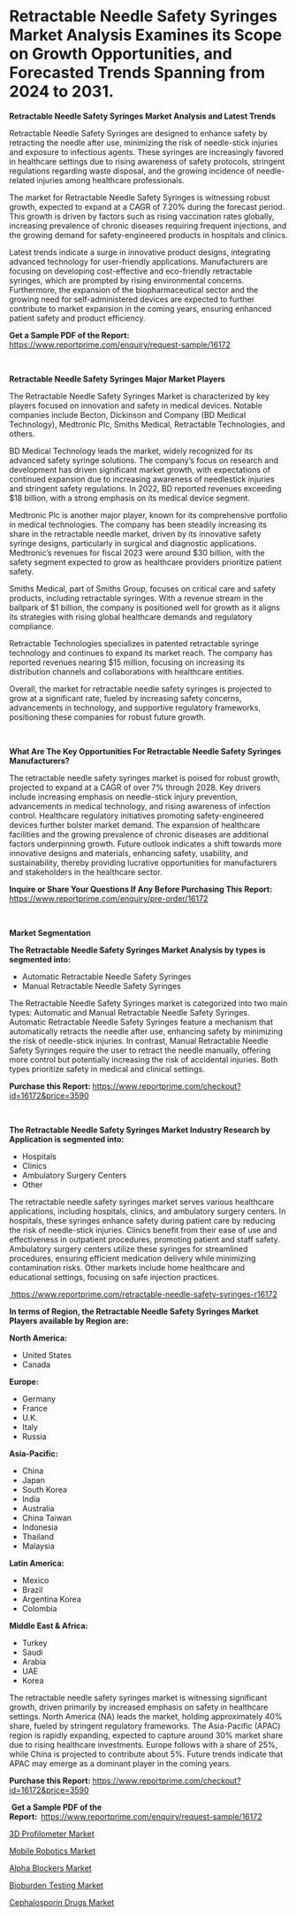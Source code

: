 <p><h1>Retractable Needle Safety Syringes Market Analysis Examines its Scope on Growth Opportunities, and Forecasted Trends Spanning from 2024 to 2031.</h1></p><p><strong>Retractable Needle Safety Syringes Market Analysis and Latest Trends</strong></p>
<p><p>Retractable Needle Safety Syringes are designed to enhance safety by retracting the needle after use, minimizing the risk of needle-stick injuries and exposure to infectious agents. These syringes are increasingly favored in healthcare settings due to rising awareness of safety protocols, stringent regulations regarding waste disposal, and the growing incidence of needle-related injuries among healthcare professionals.</p><p>The market for Retractable Needle Safety Syringes is witnessing robust growth, expected to expand at a CAGR of 7.20% during the forecast period. This growth is driven by factors such as rising vaccination rates globally, increasing prevalence of chronic diseases requiring frequent injections, and the growing demand for safety-engineered products in hospitals and clinics. </p><p>Latest trends indicate a surge in innovative product designs, integrating advanced technology for user-friendly applications. Manufacturers are focusing on developing cost-effective and eco-friendly retractable syringes, which are prompted by rising environmental concerns. Furthermore, the expansion of the biopharmaceutical sector and the growing need for self-administered devices are expected to further contribute to market expansion in the coming years, ensuring enhanced patient safety and product efficiency.</p></p>
<p><strong>Get a Sample PDF of the Report:&nbsp;</strong> <a href="https://www.reportprime.com/enquiry/request-sample/16172?utm_campaign=7&utm_medium=2&utm_source=Github&utm_content=ia&utm_term=02122024&utm_id=retractable-needle-safety-syringes">https://www.reportprime.com/enquiry/request-sample/16172</a></p>
<p>&nbsp;</p>
<p><strong>Retractable Needle Safety Syringes Major Market Players</strong></p>
<p><p>The Retractable Needle Safety Syringes Market is characterized by key players focused on innovation and safety in medical devices. Notable companies include Becton, Dickinson and Company (BD Medical Technology), Medtronic Plc, Smiths Medical, Retractable Technologies, and others.</p><p>BD Medical Technology leads the market, widely recognized for its advanced safety syringe solutions. The company’s focus on research and development has driven significant market growth, with expectations of continued expansion due to increasing awareness of needlestick injuries and stringent safety regulations. In 2022, BD reported revenues exceeding $18 billion, with a strong emphasis on its medical device segment.</p><p>Medtronic Plc is another major player, known for its comprehensive portfolio in medical technologies. The company has been steadily increasing its share in the retractable needle market, driven by its innovative safety syringe designs, particularly in surgical and diagnostic applications. Medtronic’s revenues for fiscal 2023 were around $30 billion, with the safety segment expected to grow as healthcare providers prioritize patient safety.</p><p>Smiths Medical, part of Smiths Group, focuses on critical care and safety products, including retractable syringes. With a revenue stream in the ballpark of $1 billion, the company is positioned well for growth as it aligns its strategies with rising global healthcare demands and regulatory compliance. </p><p>Retractable Technologies specializes in patented retractable syringe technology and continues to expand its market reach. The company has reported revenues nearing $15 million, focusing on increasing its distribution channels and collaborations with healthcare entities.</p><p>Overall, the market for retractable needle safety syringes is projected to grow at a significant rate, fueled by increasing safety concerns, advancements in technology, and supportive regulatory frameworks, positioning these companies for robust future growth.</p></p>
<p>&nbsp;</p>
<p><strong>What Are The Key Opportunities For Retractable Needle Safety Syringes Manufacturers?</strong></p>
<p><p>The retractable needle safety syringes market is poised for robust growth, projected to expand at a CAGR of over 7% through 2028. Key drivers include increasing emphasis on needle-stick injury prevention, advancements in medical technology, and rising awareness of infection control. Healthcare regulatory initiatives promoting safety-engineered devices further bolster market demand. The expansion of healthcare facilities and the growing prevalence of chronic diseases are additional factors underpinning growth. Future outlook indicates a shift towards more innovative designs and materials, enhancing safety, usability, and sustainability, thereby providing lucrative opportunities for manufacturers and stakeholders in the healthcare sector.</p></p>
<p><strong>Inquire or Share Your Questions If Any Before Purchasing This Report:</strong> <a href="https://www.reportprime.com/enquiry/pre-order/16172?utm_campaign=7&utm_medium=2&utm_source=Github&utm_content=ia&utm_term=02122024&utm_id=retractable-needle-safety-syringes">https://www.reportprime.com/enquiry/pre-order/16172</a></p>
<p>&nbsp;</p>
<p><strong>Market Segmentation</strong></p>
<p><strong>The Retractable Needle Safety Syringes Market Analysis by types is segmented into:</strong></p>
<p><ul><li>Automatic Retractable Needle Safety Syringes</li><li>Manual Retractable Needle Safety Syringes</li></ul></p>
<p><p>The Retractable Needle Safety Syringes market is categorized into two main types: Automatic and Manual Retractable Needle Safety Syringes. Automatic Retractable Needle Safety Syringes feature a mechanism that automatically retracts the needle after use, enhancing safety by minimizing the risk of needle-stick injuries. In contrast, Manual Retractable Needle Safety Syringes require the user to retract the needle manually, offering more control but potentially increasing the risk of accidental injuries. Both types prioritize safety in medical and clinical settings.</p></p>
<p><strong>Purchase this Report:&nbsp;</strong><a href="https://www.reportprime.com/checkout?id=16172&price=3590&utm_campaign=7&utm_medium=2&utm_source=Github&utm_content=ia&utm_term=02122024&utm_id=retractable-needle-safety-syringes">https://www.reportprime.com/checkout?id=16172&price=3590</a></p>
<p>&nbsp;</p>
<p><strong>The Retractable Needle Safety Syringes Market Industry Research by Application is segmented into:</strong></p>
<p><ul><li>Hospitals</li><li>Clinics</li><li>Ambulatory Surgery Centers</li><li>Other</li></ul></p>
<p><p>The retractable needle safety syringes market serves various healthcare applications, including hospitals, clinics, and ambulatory surgery centers. In hospitals, these syringes enhance safety during patient care by reducing the risk of needle-stick injuries. Clinics benefit from their ease of use and effectiveness in outpatient procedures, promoting patient and staff safety. Ambulatory surgery centers utilize these syringes for streamlined procedures, ensuring efficient medication delivery while minimizing contamination risks. Other markets include home healthcare and educational settings, focusing on safe injection practices.</p></p>
<p><a href="https://www.reportprime.com/retractable-needle-safety-syringes-r16172?utm_campaign=7&utm_medium=2&utm_source=Github&utm_content=ia&utm_term=02122024&utm_id=retractable-needle-safety-syringes">&nbsp;https://www.reportprime.com/retractable-needle-safety-syringes-r16172</a></p>
<p><strong>In terms of Region, the Retractable Needle Safety Syringes Market Players available by Region are:</strong></p>
<p>
    <p> <strong> North America: </strong>
        <ul>
            <li>United States</li>
            <li>Canada</li>
        </ul>
        </p> 
    <p> <strong> Europe: </strong>
        <ul>
            <li>Germany</li>
            <li>France</li>
            <li>U.K.</li>
            <li>Italy</li>
            <li>Russia</li>
        </ul>
        </p> 
    <p> <strong> Asia-Pacific: </strong>
        <ul>
            <li>China</li>
            <li>Japan</li>
            <li>South Korea</li>
            <li>India</li>
            <li>Australia</li>
            <li>China Taiwan</li>
            <li>Indonesia</li>
            <li>Thailand</li>
            <li>Malaysia</li>
        </ul>
        </p> 
    <p> <strong> Latin America: </strong>
        <ul>
            <li>Mexico</li>
            <li>Brazil</li>
            <li>Argentina Korea</li>
            <li>Colombia</li>
        </ul>
        </p> 
    <p> <strong> Middle East & Africa: </strong>
        <ul>
            <li>Turkey</li>
            <li>Saudi</li>
            <li>Arabia</li>
            <li>UAE</li>
            <li>Korea</li>
        </ul>
    </p>
    </p>
<p><p>The retractable needle safety syringes market is witnessing significant growth, driven primarily by increased emphasis on safety in healthcare settings. North America (NA) leads the market, holding approximately 40% share, fueled by stringent regulatory frameworks. The Asia-Pacific (APAC) region is rapidly expanding, expected to capture around 30% market share due to rising healthcare investments. Europe follows with a share of 25%, while China is projected to contribute about 5%. Future trends indicate that APAC may emerge as a dominant player in the coming years.</p></p>
<p><strong>Purchase this Report: </strong><a href="https://www.reportprime.com/checkout?id=16172&price=3590&utm_campaign=7&utm_medium=2&utm_source=Github&utm_content=ia&utm_term=02122024&utm_id=retractable-needle-safety-syringes">https://www.reportprime.com/checkout?id=16172&price=3590</a></p>
<p>&nbsp;<strong>Get a Sample PDF of the Report:&nbsp;&nbsp;</strong><a href="https://www.reportprime.com/enquiry/request-sample/16172?utm_campaign=7&utm_medium=2&utm_source=Github&utm_content=ia&utm_term=02122024&utm_id=retractable-needle-safety-syringes">https://www.reportprime.com/enquiry/request-sample/16172</a></p>
<p><strong></strong></p>
<p><p><a href="https://issuu.com/reportprime-2/docs/3d-profilometer-market-size-2030.pptx?utm_campaign=7&utm_medium=2&utm_source=Github&utm_content=ia&utm_term=02122024&utm_id=retractable-needle-safety-syringes">3D Profilometer Market</a></p><p><a href="https://www.linkedin.com/pulse/understanding-mobile-robotics-market-competitor-analysis-285rc?utm_campaign=7&utm_medium=2&utm_source=Github&utm_content=ia&utm_term=02122024&utm_id=retractable-needle-safety-syringes">Mobile Robotics Market</a></p><p><a href="https://github.com/provorikovar/Market-Research-Report-List-6/blob/main/alpha-blockers-market.md?utm_campaign=7&utm_medium=2&utm_source=Github&utm_content=ia&utm_term=02122024&utm_id=retractable-needle-safety-syringes">Alpha Blockers Market</a></p><p><a href="https://www.linkedin.com/pulse/global-bioburden-testing-market-analysis-projected-scope-sw1hc?utm_campaign=7&utm_medium=2&utm_source=Github&utm_content=ia&utm_term=02122024&utm_id=retractable-needle-safety-syringes">Bioburden Testing Market</a></p><p><a href="https://github.com/angelajermaine/Market-Research-Report-List-5/blob/main/cephalosporin-drugs-market.md?utm_campaign=7&utm_medium=2&utm_source=Github&utm_content=ia&utm_term=02122024&utm_id=retractable-needle-safety-syringes">Cephalosporin Drugs Market</a></p></p>